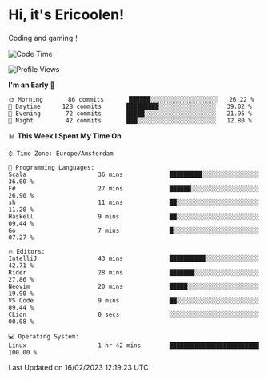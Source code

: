 # Hi, it's Ericoolen!
Coding and gaming！

<!--START_SECTION:waka-->
![Code Time](http://img.shields.io/badge/Code%20Time-665%20hrs%205%20mins-blue)

![Profile Views](http://img.shields.io/badge/Profile%20Views-0-blue)

**I'm an Early 🐤** 

```text
🌞 Morning       86 commits       ██████░░░░░░░░░░░░░░░░░░░   26.22 % 
🌆 Daytime      128 commits       █████████░░░░░░░░░░░░░░░░   39.02 % 
🌃 Evening       72 commits       █████░░░░░░░░░░░░░░░░░░░░   21.95 % 
🌙 Night         42 commits       ███░░░░░░░░░░░░░░░░░░░░░░   12.80 % 

```


📊 **This Week I Spent My Time On** 

```text
⌚︎ Time Zone: Europe/Amsterdam

💬 Programming Languages: 
Scala                    36 mins             █████████░░░░░░░░░░░░░░░░   36.00 % 
F#                       27 mins             ██████░░░░░░░░░░░░░░░░░░░   26.90 % 
sh                       11 mins             ██░░░░░░░░░░░░░░░░░░░░░░░   11.20 % 
Haskell                  9 mins              ██░░░░░░░░░░░░░░░░░░░░░░░   09.44 % 
Go                       7 mins              █░░░░░░░░░░░░░░░░░░░░░░░░   07.27 % 

🔥 Editors: 
IntelliJ                 43 mins             ██████████░░░░░░░░░░░░░░░   42.71 % 
Rider                    28 mins             ███████░░░░░░░░░░░░░░░░░░   27.86 % 
Neovim                   20 mins             █████░░░░░░░░░░░░░░░░░░░░   19.90 % 
VS Code                  9 mins              ██░░░░░░░░░░░░░░░░░░░░░░░   09.44 % 
CLion                    0 secs              ░░░░░░░░░░░░░░░░░░░░░░░░░   00.08 % 

💻 Operating System: 
Linux                    1 hr 42 mins        █████████████████████████   100.00 % 

```


 Last Updated on 16/02/2023 12:19:23 UTC
<!--END_SECTION:waka-->

